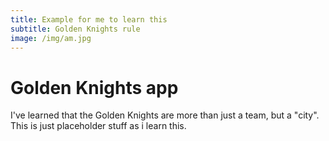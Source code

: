 ```yaml
---
title: Example for me to learn this
subtitle: Golden Knights rule
image: /img/am.jpg
---
```


# Golden Knights app

I've learned that the Golden Knights are more than just a team, but a "city". This is just placeholder stuff as i learn this.
